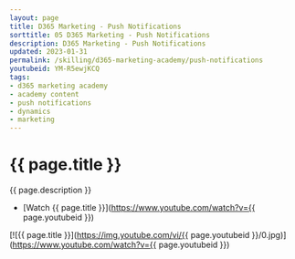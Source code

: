 ```yaml
---
layout: page
title: D365 Marketing - Push Notifications
sorttitle: 05 D365 Marketing - Push Notifications
description: D365 Marketing - Push Notifications
updated: 2023-01-31
permalink: /skilling/d365-marketing-academy/push-notifications
youtubeid: YM-R5ewjKCQ
tags: 
- d365 marketing academy
- academy content
- push notifications
- dynamics
- marketing
---
```


# {{ page.title }}

{{ page.description }}

* [Watch {{ page.title }}](https://www.youtube.com/watch?v={{ page.youtubeid }})

[![{{ page.title }}](https://img.youtube.com/vi/{{ page.youtubeid }}/0.jpg)](https://www.youtube.com/watch?v={{ page.youtubeid }})
